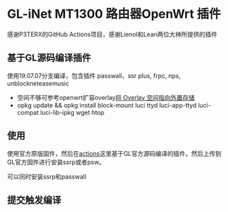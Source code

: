 # GL-iNet MT1300 路由器OpenWrt 插件

感谢P3TERX的GitHub Actions项目，感谢Lienol和Lean两位大神所提供的插件

## 基于GL源码编译插件

使用19.07.07分支编译，包含插件 passwall，ssr plus, frpc, nps, unblockneteasemusic

- 空间不够可参考openwrt扩容overlay[将 Overlay 空间指向外置存储](https://blog.digicat-studio.com/Technology/openwrt_overlay.html)
- opkg update && opkg install block-mount luci ttyd luci-app-ttyd luci-compat luci-lib-ipkg wget htop

## 使用

使用官方原版固件，然后在[actions](https://github.com/xmapst/GL-MT1300_Plugin/actions)这里基于GL官方源码编译的插件，然后上传到GL官方固件进行安装ssrp或者psw。

可以同时安装ssrp和passwall

## 提交触发编译
